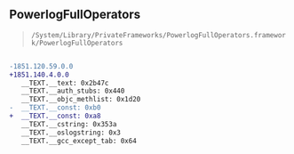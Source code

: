 ## PowerlogFullOperators

> `/System/Library/PrivateFrameworks/PowerlogFullOperators.framework/PowerlogFullOperators`

```diff

-1851.120.59.0.0
+1851.140.4.0.0
   __TEXT.__text: 0x2b47c
   __TEXT.__auth_stubs: 0x440
   __TEXT.__objc_methlist: 0x1d20
-  __TEXT.__const: 0xb0
+  __TEXT.__const: 0xa8
   __TEXT.__cstring: 0x353a
   __TEXT.__oslogstring: 0x3
   __TEXT.__gcc_except_tab: 0x64

```
